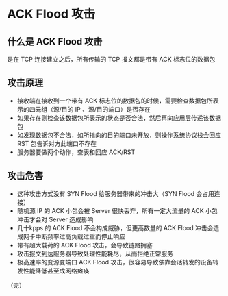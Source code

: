 # ACK Flood 攻击

## 什么是 ACK Flood 攻击

是在 TCP 连接建立之后，所有传输的 TCP 报文都是带有 ACK 标志位的数据包

## 攻击原理

+ 接收端在接收到一个带有 ACK 标志位的数据包的时候，需要检查数据包所表示的四元组（源/目的 IP 、源/目的端口）是否存在
+ 如果存在则检查该数据包所表示的状态是否合法，然后再向应用层传递该数据包
+ 如发现数据包不合法，如所指向的目的端口未开放，则操作系统协议栈会回应 RST 包告诉对方此端口不存在
+ 服务器要做两个动作，查表和回应 ACK/RST

## 攻击危害

+ 这种攻击方式没有 SYN Flood 给服务器带来的冲击大（SYN Flood 会占用连接）
+ 随机源 IP 的 ACK 小包会被 Server 很快丢弃，所有一定大流量的 ACK 小包冲击才会对 Server 造成影响
+ 几十kpps 的 ACK Flood 不会构成威胁，但更高数量的 ACK Flood 冲击会造成网卡中断频率过高负载过重而停止响应
+ 带有超大载荷的 ACK Flood 攻击，会导致链路拥塞
+ 攻击报文到达服务器导致处理性能耗尽，从而拒绝正常服务
+ 极高速率的变源变端口 ACK Flood 攻击，很容易导致依靠会话转发的设备转发性能降低甚至成网络瘫痪

（完）